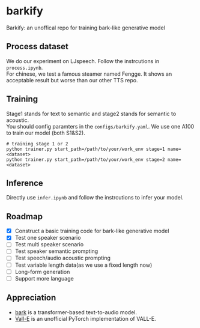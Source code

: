 # barkify
Barkify: an unoffical repo for training bark-like generative model

## Process dataset
We do our experiment on LJspeech. Follow the instrcutions in `process.ipynb`. <br>
For chinese, we test a famous steamer named Fengge. It shows an acceptable result but worse than our other TTS repo.

## Training
Stage1 stands for text to semantic and stage2 stands for semantic to acoustic. <br>
You should config paramters in the `configs/barkify.yaml`. We use one A100 to train our model (both S1&S2). 
```
# training stage 1 or 2
python trainer.py start_path=/path/to/your/work_env stage=1 name=<dataset>
python trainer.py start_path=/path/to/your/work_env stage=2 name=<dataset>
```

## Inference
Directly use `infer.ipynb` and follow the instrcutions to infer your model.

## Roadmap
- [x] Construct a basic training code for bark-like generative model
- [x] Test one speaker scenario
- [ ] Test multi speaker scenario
- [ ] Test speaker semantic prompting
- [ ] Test speech/audio acoustic prompting
- [ ] Test variable length data(as we use a fixed length now)
- [ ] Long-form generation
- [ ] Support more language

## Appreciation
- [bark](https://github.com/suno-ai/bark/) is a transformer-based text-to-audio model.
- [Vall-E](https://github.com/lifeiteng/vall-e) is an unofficial PyTorch implementation of VALL-E.
